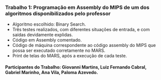 ### Trabalho 1: Programação em Assembly do MIPS de um dos algoritmos disponibilizados pelo professor
* Algoritmo escolhido: Binary Search.
* Três testes realizados, com diferentes situações de entrada, e com saídas devidamente explidas.
* Código em Assembly comentado.
* Código de máquina correspondente ao código assembly do MIPS que possa ser executado corretamente no MARS.
* Print de telas do MARS, após a execução de cada teste.


#### Participantes do Trabalho: Giovanni Martins, Luiz Fernando Cabral, Gabriel Marinho, Ana Vila, Paloma Azevedo.
